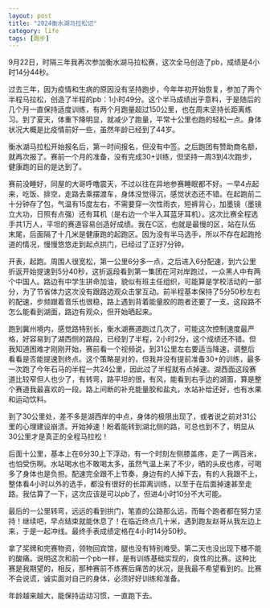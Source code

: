 ```yaml
---
layout: post
title: "2024衡水湖马拉松记"
category: life
tags: [跑步]
---
```


9月22日，时隔三年我再次参加衡水湖马拉松赛，这次全马创造了pb，成绩是4小时14分44秒。

过去三年，因为疫情和生病的原因没有坚持跑步，今年年初开始恢复，参加了两个半程马拉松，创造了半程的pb：1小时49分。这个半马成绩出乎意料，于是随后的几个月一直保持适度训练，有两个月跑量超过150公里，也在周末坚持长距离练习。到了夏天，体重下降明显，就减少了跑量，平常十公里也跑的轻松一点。身体状况大概是比疫情前好一些，虽然年龄已经到了44岁。

衡水湖马拉松开始报名后，第一时间报名，但没有中签。之后跑团有赞助商名额，就再次报了。赛前一个月的准备，没有完成30+训练，但坚持一周3到4次跑步，健康跑的目的是达到了。

赛前没睡好，同屋的大哥呼噜震天，不过以往在异地参赛睡眠都不好。一早4点起来，吃饭、排空，走路去乘摆渡车，身体没觉得沉，感觉状态还不错。在起跑前二十分钟存了包，气温有15度左右，不需要穿一次性雨衣，短裤背心，加墨镜（墨镜立大功，日照有点强）还有耳机（是右边一个半入耳蓝牙耳机）。这次比赛全程选手共1万人，平坦的赛道容易创造好成绩。我在C区，也就是最慢的区，站在队伍末尾，后面隔了十几米是健康跑的起跑区。因为没有半马选手，所以不存在起跑抢道的情况，慢慢悠悠走到起点拱门，已经过了正好7分钟。

开表，起跑。周围人很宽松，第一公里6分多一点，之后进入6分配速，到六公里折返开始提速到5分40秒，这折返段看到第一集团在河对岸跑过，一众黑人中有两个中国人。路边有中学生拼命加油，貌似有班主任组织，可能算是学校活动的一部分，为了节省体力这次没有跟路边观众击掌互动。前半程基本保持了5分50秒左右的配速，步频跟着音乐也很稳，路上遇到背着能量胶的跑者还要了一支。这段路不怎么能看到湖面，路边有观众，但开始晒起来。

跑到冀州境内，感觉路特别长，衡水湖赛道跑过几次了，可能这次控制速度最严格，好容易到了湖西侧的路段，已经到了半程，2小时2分，这个成绩还不错。但我知道困难才刚刚开始，赛前看一个视频说，到31公里左右要适当降速，调整后看看是否能提速到终点。这个策略是对的，但我并没有提前准备30+的训练，最多一次跑了今年石马的半程一共24公里，因此过了半程就有点掉速。湖西面这段赛道比较窄但人也少了，有转弯，路平坦的很，有风，能看到右手边的湖面，算是整个赛道我最喜欢的一段。路上间断的补充能量胶和盐丸，水站补给还好，也有水果和运动饮料。

到了30公里处，差不多是湖西岸的中点，身体的极限出现了，或者说之前对31公里的心理建设崩溃。开始掉速！盼着能转到湖北侧的路，可总也到不了，明显从30公里才是真正的全程马拉松！

后面十公里，基本上在6分30上下浮动，有一个时刻左侧膝盖疼，走了一两百米，也怕受伤啊。水站喝水也不敢喝太多，虽然气温上来了不少，晒的头皮也疼，可喝多了身体也是负担。配速完全跟不上节奏，身边有的人掉下去，有的人我跟不上，整体看4小时以外的选手，都没有很好的长距离训练，以至于在后面掉速甚至走路。我估算了一下，这次应该是可以pb了，但进4小时10分不大可能。

最后的一公里转弯，远远的看到拱门，笔直的公路那么远，而每个跑者都在努力坚持！继续吧，早点结束就能休息了！在临近终点几十米，遇到跑友赵哥从我左边上来，于是一起冲线。最终手表成绩定格在4小时14分50秒。

拿了奖牌和完赛物资，领物回宾馆，腿也没有特别难受。第二天也没出现下楼不能的酸痛。说明这次和前一个pb一样，是有训练基础实现的，良性的比赛。这种比赛是我期望的，相反，那种赛前不练赛后痛苦的状况，是我最不希望看到的。比赛不会说谎，诚实面对自己的身体，必须好好训练和准备。

年龄越来越大，能保持运动习惯，一直跑下去。